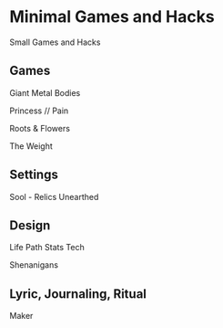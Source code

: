 # Minimal Games and Hacks
Small Games and Hacks

## Games

Giant Metal Bodies

Princess  //  Pain

Roots & Flowers

The Weight

## Settings

Sool - Relics Unearthed

## Design

Life Path Stats Tech

Shenanigans

## Lyric, Journaling, Ritual

Maker